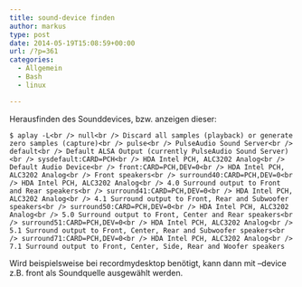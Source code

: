 ```yaml
---
title: sound-device finden
author: markus
type: post
date: 2014-05-19T15:08:59+00:00
url: /?p=361
categories:
  - Allgemein
  - Bash
  - linux

---
```

Herausfinden des Sounddevices, bzw. anzeigen dieser:
  
`$ aplay -L<br />
null<br />
    Discard all samples (playback) or generate zero samples (capture)<br />
pulse<br />
    PulseAudio Sound Server<br />
default<br />
    Default ALSA Output (currently PulseAudio Sound Server)<br />
sysdefault:CARD=PCH<br />
    HDA Intel PCH, ALC3202 Analog<br />
    Default Audio Device<br />
front:CARD=PCH,DEV=0<br />
    HDA Intel PCH, ALC3202 Analog<br />
    Front speakers<br />
surround40:CARD=PCH,DEV=0<br />
    HDA Intel PCH, ALC3202 Analog<br />
    4.0 Surround output to Front and Rear speakers<br />
surround41:CARD=PCH,DEV=0<br />
    HDA Intel PCH, ALC3202 Analog<br />
    4.1 Surround output to Front, Rear and Subwoofer speakers<br />
surround50:CARD=PCH,DEV=0<br />
    HDA Intel PCH, ALC3202 Analog<br />
    5.0 Surround output to Front, Center and Rear speakers<br />
surround51:CARD=PCH,DEV=0<br />
    HDA Intel PCH, ALC3202 Analog<br />
    5.1 Surround output to Front, Center, Rear and Subwoofer speakers<br />
surround71:CARD=PCH,DEV=0<br />
    HDA Intel PCH, ALC3202 Analog<br />
    7.1 Surround output to Front, Center, Side, Rear and Woofer speakers`

Wird beispielsweise bei recordmydesktop benötigt, kann dann mit &#8211;device z.B. front als Soundquelle ausgewählt werden.